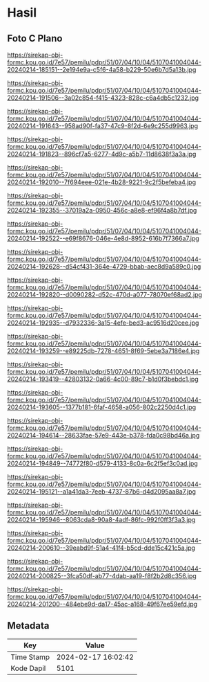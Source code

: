 # Hasil

## Foto C Plano

https://sirekap-obj-formc.kpu.go.id/7e57/pemilu/pdpr/51/07/04/10/04/5107041004044-20240214-185151--2e194e9a-c5f6-4a58-b229-50e6b7d5a13b.jpg

https://sirekap-obj-formc.kpu.go.id/7e57/pemilu/pdpr/51/07/04/10/04/5107041004044-20240214-191506--3a02c854-f415-4323-828c-c6a4db5c1232.jpg

https://sirekap-obj-formc.kpu.go.id/7e57/pemilu/pdpr/51/07/04/10/04/5107041004044-20240214-191643--958ad90f-fa37-47c9-8f2d-6e9c255d9963.jpg

https://sirekap-obj-formc.kpu.go.id/7e57/pemilu/pdpr/51/07/04/10/04/5107041004044-20240214-191823--896cf7a5-6277-4d9c-a5b7-11d8638f3a3a.jpg

https://sirekap-obj-formc.kpu.go.id/7e57/pemilu/pdpr/51/07/04/10/04/5107041004044-20240214-192010--7f694eee-021e-4b28-9221-9c2f5befeba4.jpg

https://sirekap-obj-formc.kpu.go.id/7e57/pemilu/pdpr/51/07/04/10/04/5107041004044-20240214-192355--37019a2a-0950-456c-a8e8-ef96f4a8b7df.jpg

https://sirekap-obj-formc.kpu.go.id/7e57/pemilu/pdpr/51/07/04/10/04/5107041004044-20240214-192522--e69f8676-046e-4e8d-8952-616b7f7366a7.jpg

https://sirekap-obj-formc.kpu.go.id/7e57/pemilu/pdpr/51/07/04/10/04/5107041004044-20240214-192628--d54cf431-364e-4729-bbab-aec8d9a589c0.jpg

https://sirekap-obj-formc.kpu.go.id/7e57/pemilu/pdpr/51/07/04/10/04/5107041004044-20240214-192820--d0090282-d52c-470d-a077-78070ef68ad2.jpg

https://sirekap-obj-formc.kpu.go.id/7e57/pemilu/pdpr/51/07/04/10/04/5107041004044-20240214-192935--d7932336-3a15-4efe-bed3-ac9516d20cee.jpg

https://sirekap-obj-formc.kpu.go.id/7e57/pemilu/pdpr/51/07/04/10/04/5107041004044-20240214-193259--e89225db-7278-4651-8f69-5ebe3a7186e4.jpg

https://sirekap-obj-formc.kpu.go.id/7e57/pemilu/pdpr/51/07/04/10/04/5107041004044-20240214-193419--42803132-0a66-4c00-89c7-b1d0f3bebdc1.jpg

https://sirekap-obj-formc.kpu.go.id/7e57/pemilu/pdpr/51/07/04/10/04/5107041004044-20240214-193605--1377b181-6faf-4658-a056-802c2250d4c1.jpg

https://sirekap-obj-formc.kpu.go.id/7e57/pemilu/pdpr/51/07/04/10/04/5107041004044-20240214-194614--28633fae-57e9-443e-b378-fda0c98bd46a.jpg

https://sirekap-obj-formc.kpu.go.id/7e57/pemilu/pdpr/51/07/04/10/04/5107041004044-20240214-194849--74772f80-d579-4133-8c0a-6c2f5ef3c0ad.jpg

https://sirekap-obj-formc.kpu.go.id/7e57/pemilu/pdpr/51/07/04/10/04/5107041004044-20240214-195121--a1a41da3-7eeb-4737-87b6-d4d2095aa8a7.jpg

https://sirekap-obj-formc.kpu.go.id/7e57/pemilu/pdpr/51/07/04/10/04/5107041004044-20240214-195946--8063cda8-90a8-4adf-86fc-992f0ff3f3a3.jpg

https://sirekap-obj-formc.kpu.go.id/7e57/pemilu/pdpr/51/07/04/10/04/5107041004044-20240214-200610--39eabd9f-51a4-41f4-b5cd-dde15c421c5a.jpg

https://sirekap-obj-formc.kpu.go.id/7e57/pemilu/pdpr/51/07/04/10/04/5107041004044-20240214-200825--3fca50df-ab77-4dab-aa19-f8f2b2d8c356.jpg

https://sirekap-obj-formc.kpu.go.id/7e57/pemilu/pdpr/51/07/04/10/04/5107041004044-20240214-201200--484ebe9d-da17-45ac-a168-49f67ee59efd.jpg


## Metadata

| Key        | Value               |
| ---------- | ------------------- |
| Time Stamp | 2024-02-17 16:02:42 |
| Kode Dapil | 5101                |



